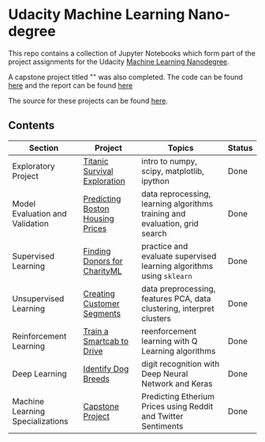 # Udacity Machine Learning Nano-degree
This repo contains a collection of Jupyter Notebooks which form part of the project assignments for the Udacity [Machine Learning Nanodegree](https://www.udacity.com/course/machine-learning-engineer-nanodegree--nd009). 

A capstone project titled "" was also completed. The code can be found [here](./Projects/projects%20for%20submission/capstone) and the report can be found [here](./Projects/projects%20for%20submission/capstone/Capstone_Report.pdf)

The source for these projects can be found [here](https://github.com/udacity/machine-learning).

## Contents
Section | Project | Topics | Status
--- | --- | --- | ---
Exploratory Project | [Titanic Survival Exploration](./Projects/projects%20for%20submission/titanic_survival_exploration%20(ML%20Foundation%20-%20mini%20project)) | intro to numpy, scipy, matplotlib, ipython | Done
Model Evaluation and Validation | [Predicting Boston Housing Prices](./Projects/projects%20for%20submission/boston_housing%20(ML%20Foundations%20-%20main%20project)) | data reprocessing, learning algorithms training and evaluation, grid search | Done
Supervised Learning | [Finding Donors for CharityML](/Projects/projects%20for%20submission/finding_donors%20(Supervised%20Learning)) | practice and evaluate supervised learning algorithms using `sklearn` | Done
Unsupervised Learning | [Creating Customer Segments](./Projects/projects%20for%20submission/customer_segments%20(Unsupervised%20Learning)) | data preprocessing, features PCA, data clustering, interpret clusters | Done
Reinforcement Learning | [Train a Smartcab to Drive](./Projects/projects%20for%20submission/smartcab%20(Reinforcement%20Learning)) | reenforcement learning with Q Learning algorithms | Done
Deep Learning | [Identify Dog Breeds](./Projects/projects%20for%20submission/dog-project%20(Convolutional%20Neural%20Networks)) | digit recognition with Deep Neural Network and Keras | Done
Machine Learning Specializations | [Capstone Project](./Projects/projects%20for%20submission/capstone) | Predicting Etherium Prices using Reddit and Twitter Sentiments | Done
